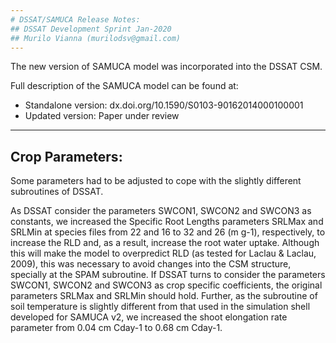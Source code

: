 ```yaml
---
# DSSAT/SAMUCA Release Notes:
## DSSAT Development Sprint Jan-2020
## Murilo Vianna (murilodsv@gmail.com)
---
```


The new version of SAMUCA model was incorporated into the DSSAT CSM.

Full description of the SAMUCA model can be found at:
- Standalone version: 	dx.doi.org/10.1590/S0103-90162014000100001
- Updated version:		Paper under review


---
## Crop Parameters:

Some parameters had to be adjusted to cope with the slightly different subroutines of DSSAT. 

As DSSAT consider the parameters SWCON1, SWCON2 and SWCON3 as constants, we increased the 
Specific Root Lengths parameters SRLMax and SRLMin at species files from 22 and 16 to 32 and 26 (m g-1), respectively,
to increase the RLD and, as a result, increase the root water uptake. Although this will make the model to overpredict
RLD (as tested for Laclau & Laclau, 2009), this was necessary to avoid changes into the CSM structure, specially at the
SPAM subroutine. If DSSAT turns to consider the parameters SWCON1, SWCON2 and SWCON3 as crop specific coefficients, 
the original parameters SRLMax and SRLMin should hold. Further, as the subroutine of soil temperature is slightly different
from that used in the simulation shell developed for SAMUCA v2, we increased the shoot elongation rate parameter from
0.04 cm Cday-1 to 0.68 cm Cday-1.

